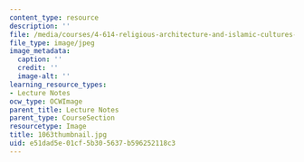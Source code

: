 ```yaml
---
content_type: resource
description: ''
file: /media/courses/4-614-religious-architecture-and-islamic-cultures-fall-2002/e51dad5e01cf5b305637b596252118c3_1063thumbnail.jpg
file_type: image/jpeg
image_metadata:
  caption: ''
  credit: ''
  image-alt: ''
learning_resource_types:
- Lecture Notes
ocw_type: OCWImage
parent_title: Lecture Notes
parent_type: CourseSection
resourcetype: Image
title: 1063thumbnail.jpg
uid: e51dad5e-01cf-5b30-5637-b596252118c3
---
```

